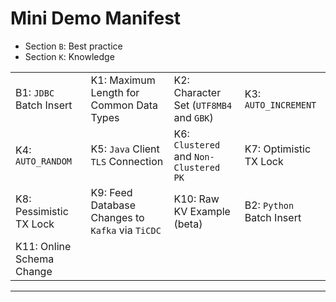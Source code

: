 # Mini Demo Manifest
+ Section `B`: Best practice
+ Section `K`: Knowledge
  
|                           |                                                  |                                         |                           |
| :------------------------ | :----------------------------------------------- | :-------------------------------------- | :------------------------ |
| B1: `JDBC` Batch Insert   | K1: Maximum Length for Common Data Types         | K2: Character Set (`UTF8MB4` and `GBK`) | K3: `AUTO_INCREMENT`      |
| K4: `AUTO_RANDOM`         | K5: `Java` Client `TLS` Connection               | K6: `Clustered` and `Non-Clustered PK`  | K7: Optimistic TX Lock    |
| K8: Pessimistic TX Lock   | K9: Feed Database Changes to `Kafka` via `TiCDC` | K10: Raw KV Example (beta)              | B2: `Python` Batch Insert |
| K11: Online Schema Change |                                                  |                                         |                           |

---------------------------------------------------------------------------------------------------------------------------------------
